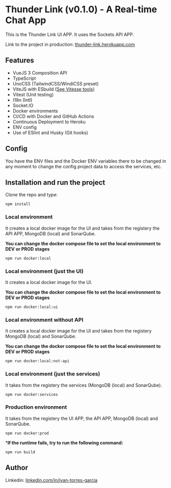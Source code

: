 # Thunder Link (v0.1.0) -  A Real-time Chat App

This is the Thunder Link UI APP. It uses the Sockets API APP.

Link to the project in production: [thunder-link.herokuapp.com](http://thunder-link.herokuapp.com/)

## Features

- VueJS 3 Composition API
- TypeScript
- UnoCSS (TailwindCSS/WindiCSS preset)
- ViteJS with ESbuild ([See Vitesse tools](https://github.com/antfu/vitesse))
- Vitest (Unit testing)
- I18n (Intl)
- Socket.IO
- Docker environments
- CI/CD with Docker and GitHub Actions
- Continuous Deployment to Heroku
- ENV config
- Use of ESlint and Husky (Git hooks)

## Config
You have the ENV files and the Docker ENV variables there to be changed in any moment to change the config project data to access the services, etc.
## Installation and run the project
Clone the repo and type:
```
npm install
```
### Local environment
It creates a local docker image for the UI and takes from the registery the API APP, MongoDB (local) and SonarQube.

**You can change the docker compose file to set the local environment to DEV or PROD stages**
```
npm run docker:local
```
### Local environment (just the UI)
It creates a local docker image for the UI.

**You can change the docker compose file to set the local environment to DEV or PROD stages**
```
npm run docker:local:ui
```
### Local environment without API
It creates a local docker image for the UI and takes from the registery MongoDB (local) and SonarQube.

**You can change the docker compose file to set the local environment to DEV or PROD stages**
```
npm run docker:local:not-api
```
### Local environment (just the services)
It takes from the registery the services (MongoDB (local) and SonarQube).

```
npm run docker:services
```
### Production environment
It takes from the registery the UI APP, the API APP, MongoDB (local) and SonarQube.

```
npm run docker:prod
```
***If the runtime fails, try to run the following command:**
```
npm run build
```
## Author
Linkedin: [linkedin.com/in/ivan-torres-garcia](linkedin.com/in/ivan-torres-garcia)